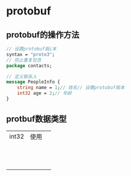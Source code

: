 # protobuf

## protobuf的操作方法

```protobuf
// 设置protobuf版i本
syntax = "proto3";
// 防止重复包含
package contacts;

// 定义联系人
message PeopleInfo {
    string name = 1;// 姓名// 设置protobuf版本
    int32 age = 2;// 年龄
}
```

## protbuf数据类型

|       |      |      |
| ----- | ---- | ---- |
| int32 | 使用 |      |
|       |      |      |
|       |      |      |
|       |      |      |
|       |      |      |
|       |      |      |
|       |      |      |
|       |      |      |
|       |      |      |
|       |      |      |
|       |      |      |
|       |      |      |
|       |      |      |

